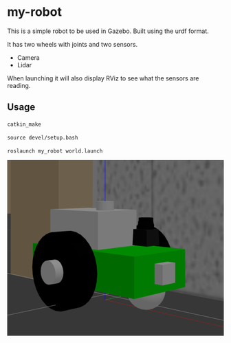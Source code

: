 # my-robot

This is a simple robot to be used in Gazebo. Built using the urdf format.

It has two wheels with joints and two sensors.

* Camera
* Lidar

When launching it will also display RViz to see what the sensors are reading.

## Usage

`catkin_make`

`source devel/setup.bash`

`roslaunch my_robot world.launch`

![](ref_images/green_robot.png)
